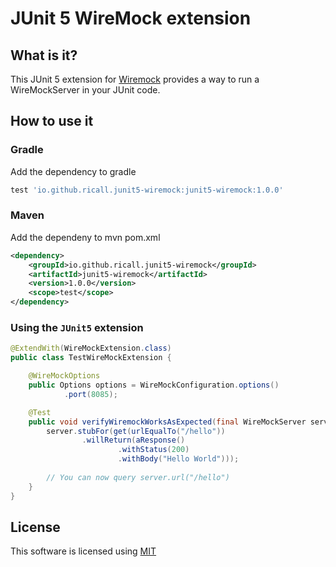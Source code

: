 # JUnit 5 WireMock extension

## What is it?

This JUnit 5 extension for [Wiremock](http://wiremock.org) provides a way to run a WireMockServer in your JUnit code.

## How to use it

### Gradle
Add the dependency to gradle
```groovy
test 'io.github.ricall.junit5-wiremock:junit5-wiremock:1.0.0'
```

### Maven
Add the dependeny to mvn pom.xml
```xml
<dependency>
    <groupId>io.github.ricall.junit5-wiremock</groupId>
    <artifactId>junit5-wiremock</artifactId>
    <version>1.0.0</version>
    <scope>test</scope>
</dependency>
```

### Using the `JUnit5` extension
```java
@ExtendWith(WireMockExtension.class)
public class TestWireMockExtension {

    @WireMockOptions
    public Options options = WireMockConfiguration.options()
            .port(8085);

    @Test
    public void verifyWiremockWorksAsExpected(final WireMockServer server) {
        server.stubFor(get(urlEqualTo("/hello"))
                .willReturn(aResponse()
                        .withStatus(200)
                        .withBody("Hello World")));
        
        // You can now query server.url("/hello")
    }
}
```

## License
This software is licensed using [MIT](https://opensource.org/licenses/MIT) 